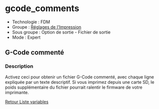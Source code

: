 # gcode_comments

* Technologie : FDM
* Groupe : [Réglages de l'Impression](../print_settings/print_settings.md)
* Sous groupe : Option de sortie - Fichier de sortie
* Mode : Expert

## G-Code commenté

### Description

Activez ceci pour obtenir un fichier G-Code commenté, avec chaque ligne expliquée par un texte descriptif.
Si vous imprimez depuis une carte SD, le poids supplémentaire du fichier pourrait ralentir le firmware de votre imprimante.

[Retour Liste variables](variable_list.md)